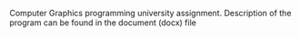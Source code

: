 Computer Graphics programming university assignment. Description of the program can be found in the document (docx) file
